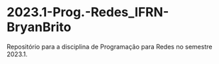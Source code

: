 # 2023.1-Prog.-Redes_IFRN-BryanBrito
Repositório para a disciplina de Programação para Redes no semestre 2023.1.
